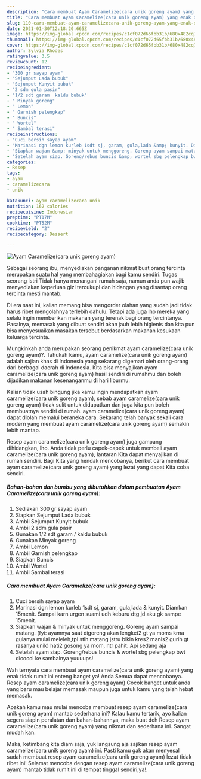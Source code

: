 ```yaml
---
description: "Cara membuat Ayam Caramelize(cara unik goreng ayam) yang enak dan Mudah Dibuat"
title: "Cara membuat Ayam Caramelize(cara unik goreng ayam) yang enak dan Mudah Dibuat"
slug: 110-cara-membuat-ayam-caramelizecara-unik-goreng-ayam-yang-enak-dan-mudah-dibuat
date: 2021-01-30T12:18:20.665Z
image: https://img-global.cpcdn.com/recipes/c1cf072d65fbb31b/680x482cq70/ayam-caramelizecara-unik-goreng-ayam-foto-resep-utama.jpg
thumbnail: https://img-global.cpcdn.com/recipes/c1cf072d65fbb31b/680x482cq70/ayam-caramelizecara-unik-goreng-ayam-foto-resep-utama.jpg
cover: https://img-global.cpcdn.com/recipes/c1cf072d65fbb31b/680x482cq70/ayam-caramelizecara-unik-goreng-ayam-foto-resep-utama.jpg
author: Sylvia Rhodes
ratingvalue: 3.5
reviewcount: 12
recipeingredient:
- "300 gr sayap ayam"
- "Sejumput Lada bubuk"
- "Sejumput Kunyit bubuk"
- "2 sdm gula pasir"
- "1/2 sdt garam  kaldu bubuk"
- " Minyak goreng"
- " Lemon"
- " Garnish pelengkap"
- " Buncis"
- " Wortel"
- " Sambal terasi"
recipeinstructions:
- "Cuci bersih sayap ayam"
- "Marinasi dgn lemon kurleb 1sdt sj, garam, gula,lada &amp; kunyit. Diamkan 15menit. Sampai karn urgen suami udh keburu dtg jd aku gk sampe 15menit."
- "Siapkan wajan &amp; minyak untuk menggoreng. Goreng ayam sampai matang. (fyi: ayamnya saat digoreng akan lengket2 gt ya moms krna gulanya mulai meleleh,tpi stlh matang jstru bikin kres2 manis2 gurih gt rasanya unik) hati2 gosong ya mom, ntr pahit. Api sedang aja"
- "Setelah ayam siap. Goreng/rebus buncis &amp; wortel sbg pelengkap bwt dicocol ke sambalnya yuuuups!"
categories:
- Resep
tags:
- ayam
- caramelizecara
- unik

katakunci: ayam caramelizecara unik 
nutrition: 162 calories
recipecuisine: Indonesian
preptime: "PT17M"
cooktime: "PT52M"
recipeyield: "2"
recipecategory: Dessert

---
```



![Ayam Caramelize(cara unik goreng ayam)](https://img-global.cpcdn.com/recipes/c1cf072d65fbb31b/680x482cq70/ayam-caramelizecara-unik-goreng-ayam-foto-resep-utama.jpg)

Sebagai seorang ibu, menyediakan panganan nikmat buat orang tercinta merupakan suatu hal yang membahagiakan bagi kamu sendiri. Tugas seorang istri Tidak hanya menangani rumah saja, namun anda pun wajib menyediakan keperluan gizi tercukupi dan hidangan yang disantap orang tercinta mesti mantab.

Di era  saat ini, kalian memang bisa mengorder olahan yang sudah jadi tidak harus ribet mengolahnya terlebih dahulu. Tetapi ada juga lho mereka yang selalu ingin memberikan makanan yang terenak bagi orang tercintanya. Pasalnya, memasak yang dibuat sendiri akan jauh lebih higienis dan kita pun bisa menyesuaikan masakan tersebut berdasarkan makanan kesukaan keluarga tercinta. 



Mungkinkah anda merupakan seorang penikmat ayam caramelize(cara unik goreng ayam)?. Tahukah kamu, ayam caramelize(cara unik goreng ayam) adalah sajian khas di Indonesia yang sekarang digemari oleh orang-orang dari berbagai daerah di Indonesia. Kita bisa menyajikan ayam caramelize(cara unik goreng ayam) hasil sendiri di rumahmu dan boleh dijadikan makanan kesenanganmu di hari liburmu.

Kalian tidak usah bingung jika kamu ingin mendapatkan ayam caramelize(cara unik goreng ayam), sebab ayam caramelize(cara unik goreng ayam) tidak sulit untuk didapatkan dan juga kita pun boleh membuatnya sendiri di rumah. ayam caramelize(cara unik goreng ayam) dapat diolah memalui beraneka cara. Sekarang telah banyak sekali cara modern yang membuat ayam caramelize(cara unik goreng ayam) semakin lebih mantap.

Resep ayam caramelize(cara unik goreng ayam) juga gampang dihidangkan, lho. Anda tidak perlu capek-capek untuk membeli ayam caramelize(cara unik goreng ayam), lantaran Kita dapat menyajikan di rumah sendiri. Bagi Kita yang hendak mencobanya, berikut cara membuat ayam caramelize(cara unik goreng ayam) yang lezat yang dapat Kita coba sendiri.

<!--inarticleads1-->

##### Bahan-bahan dan bumbu yang dibutuhkan dalam pembuatan Ayam Caramelize(cara unik goreng ayam):

1. Sediakan 300 gr sayap ayam
1. Siapkan Sejumput Lada bubuk
1. Ambil Sejumput Kunyit bubuk
1. Ambil 2 sdm gula pasir
1. Gunakan 1/2 sdt garam / kaldu bubuk
1. Gunakan  Minyak goreng
1. Ambil  Lemon
1. Ambil  Garnish pelengkap
1. Siapkan  Buncis
1. Ambil  Wortel
1. Ambil  Sambal terasi




<!--inarticleads2-->

##### Cara membuat Ayam Caramelize(cara unik goreng ayam):

1. Cuci bersih sayap ayam
1. Marinasi dgn lemon kurleb 1sdt sj, garam, gula,lada &amp; kunyit. Diamkan 15menit. Sampai karn urgen suami udh keburu dtg jd aku gk sampe 15menit.
1. Siapkan wajan &amp; minyak untuk menggoreng. Goreng ayam sampai matang. (fyi: ayamnya saat digoreng akan lengket2 gt ya moms krna gulanya mulai meleleh,tpi stlh matang jstru bikin kres2 manis2 gurih gt rasanya unik) hati2 gosong ya mom, ntr pahit. Api sedang aja
1. Setelah ayam siap. Goreng/rebus buncis &amp; wortel sbg pelengkap bwt dicocol ke sambalnya yuuuups!




Wah ternyata cara membuat ayam caramelize(cara unik goreng ayam) yang enak tidak rumit ini enteng banget ya! Anda Semua dapat mencobanya. Resep ayam caramelize(cara unik goreng ayam) Cocok banget untuk anda yang baru mau belajar memasak maupun juga untuk kamu yang telah hebat memasak.

Apakah kamu mau mulai mencoba membuat resep ayam caramelize(cara unik goreng ayam) mantab sederhana ini? Kalau kamu tertarik, ayo kalian segera siapin peralatan dan bahan-bahannya, maka buat deh Resep ayam caramelize(cara unik goreng ayam) yang nikmat dan sederhana ini. Sangat mudah kan. 

Maka, ketimbang kita diam saja, yuk langsung aja sajikan resep ayam caramelize(cara unik goreng ayam) ini. Pasti kamu gak akan menyesal sudah membuat resep ayam caramelize(cara unik goreng ayam) lezat tidak ribet ini! Selamat mencoba dengan resep ayam caramelize(cara unik goreng ayam) mantab tidak rumit ini di tempat tinggal sendiri,ya!.

